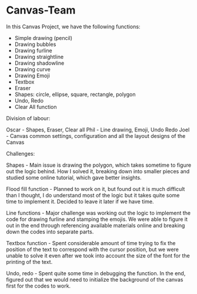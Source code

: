 # Canvas-Team

In this Canvas Project, we have the following functions:

- Simple drawing (pencil)
- Drawing bubbles
- Drawing furline
- Drawing straightline
- Drawing shadowline
- Drawing curve
- Drawing Emoji
- Textbox
- Eraser
- Shapes: circle, ellipse, square, rectangle, polygon
- Undo, Redo
- Clear All function

Division of labour:

Oscar - Shapes, Eraser, Clear all
Phil - Line drawing, Emoji, Undo Redo
Joel - Canvas common settings, configuration and all the layout designs of the Canvas

Challenges:

Shapes - Main issue is drawing the polygon, which takes sometime to figure out the logic behind. How I solved it, breaking down into smaller pieces and studied some online tutorial, which gave better insights.

Flood fill function - Planned to work on it, but found out it is much difficult than I thought, I do understand most of the logic but it takes quite some time to implement it. Decided to leave it later if we have time.

Line functions - Major challenge was working out the logic to implement the code for drawing furline and stamping the emojis. We were able to figure it out in the end through referencing available materials online and breaking down the codes into separate parts.

Textbox function - Spent considerable amount of time trying to fix the position of the text to correspond with the cursor position, but we were unable to solve it even after we took into account the size of the font for the printing of the text.

Undo, redo - Spent quite some time in debugging the function. In the end, figured out that we would need to initialize the background of the canvas first for the codes to work.

